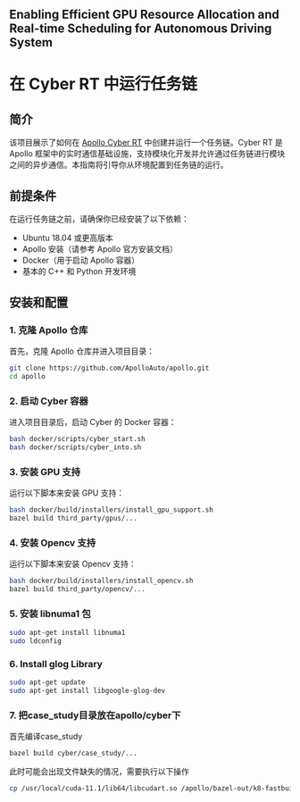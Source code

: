 ## Enabling Efficient GPU Resource Allocation and Real-time Scheduling for Autonomous Driving System

# 在 Cyber RT 中运行任务链

## 简介

该项目展示了如何在 [Apollo Cyber RT](https://github.com/ApolloAuto/apollo) 中创建并运行一个任务链。Cyber RT 是 Apollo 框架中的实时通信基础设施，支持模块化开发并允许通过任务链进行模块之间的异步通信。本指南将引导你从环境配置到任务链的运行。

## 前提条件

在运行任务链之前，请确保你已经安装了以下依赖：

- Ubuntu 18.04 或更高版本
- Apollo 安装（请参考 Apollo 官方安装文档）
- Docker（用于启动 Apollo 容器）
- 基本的 C++ 和 Python 开发环境

## 安装和配置

### 1. 克隆 Apollo 仓库

首先，克隆 Apollo 仓库并进入项目目录：

```bash
git clone https://github.com/ApolloAuto/apollo.git
cd apollo
```

### 2. 启动 Cyber 容器

进入项目目录后，启动 Cyber 的 Docker 容器：
```bash
bash docker/scripts/cyber_start.sh
bash docker/scripts/cyber_into.sh
```
### 3. 安装 GPU 支持

运行以下脚本来安装 GPU 支持：

```bash
bash docker/build/installers/install_gpu_support.sh
bazel build third_party/gpus/...  
```
### 4. 安装 Opencv 支持

运行以下脚本来安装 Opencv 支持：

```bash
bash docker/build/installers/install_opencv.sh
bazel build third_party/opencv/...  
```
### 5. 安装 libnuma1 包
```bash
sudo apt-get install libnuma1
sudo ldconfig  
```

### 6. Install glog Library
```bash
sudo apt-get update
sudo apt-get install libgoogle-glog-dev 
```

### 7. 把case_study目录放在apollo/cyber下
首先编译case_study
```bash
bazel build cyber/case_study/...
```
此时可能会出现文件缺失的情况，需要执行以下操作
```bash
cp /usr/local/cuda-11.1/lib64/libcudart.so /apollo/bazel-out/k8-fastbuild/bin/_solib_k8/_U@local_Uconfig_Ucuda_S_Scuda_Ccudart___Ulocal_Uconfig_Ucuda_Scuda_Scuda_Slib
```


